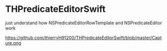 # THPredicateEditorSwift


just understand how NSPredicateEditorRowTemplate and NSPredicateEditor work

https://github.com/thierryH91200/THPredicateEditorSwift/blob/master/Capture.png


